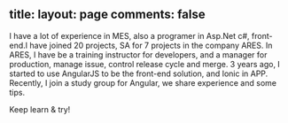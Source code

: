 title: 
layout: page
comments: false
---

I have a lot of experience in MES, also a programer in Asp.Net c#, front-end.I have joined 20 projects, SA for 7 projects in the company ARES.
In ARES, I have be a training instructor for developers, and a manager for production, manage issue, control release cycle and merge.
3 years ago, I started to use AngularJS to be the front-end solution, and Ionic in APP. Recently, I join a study group for Angular, we share experience and some tips.

Keep learn & try!
